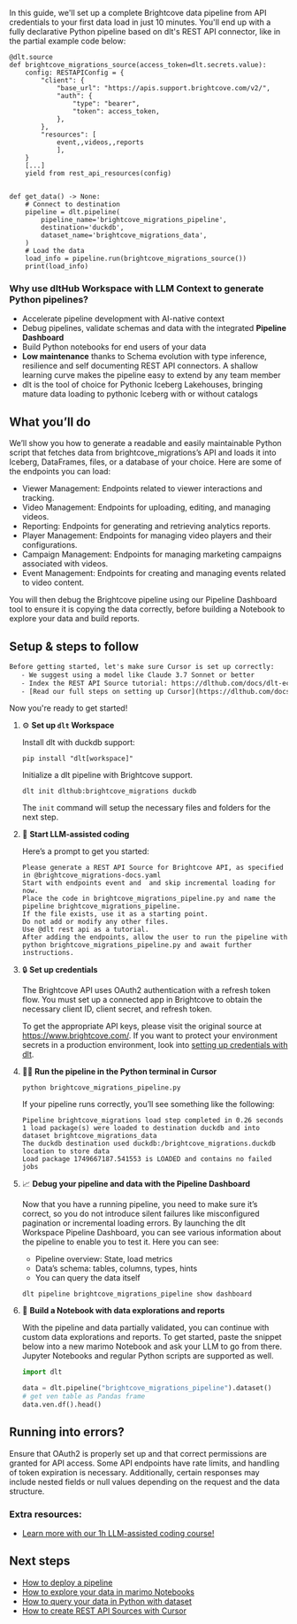 In this guide, we'll set up a complete Brightcove data pipeline from API credentials to your first data load in just 10 minutes. You'll end up with a fully declarative Python pipeline based on dlt's REST API connector, like in the partial example code below:

```python-outcome
@dlt.source
def brightcove_migrations_source(access_token=dlt.secrets.value):
    config: RESTAPIConfig = {
        "client": {
            "base_url": "https://apis.support.brightcove.com/v2/",
            "auth": {
                "type": "bearer",
                "token": access_token,
            },
        },
        "resources": [
            event,,videos,,reports
            ],
    }
    [...]
    yield from rest_api_resources(config)


def get_data() -> None:
    # Connect to destination
    pipeline = dlt.pipeline(
        pipeline_name='brightcove_migrations_pipeline',
        destination='duckdb',
        dataset_name='brightcove_migrations_data', 
    )
    # Load the data
    load_info = pipeline.run(brightcove_migrations_source())
    print(load_info) 
```

### Why use dltHub Workspace with LLM Context to generate Python pipelines?

- Accelerate pipeline development with AI-native context
- Debug pipelines, validate schemas and data with the integrated **Pipeline Dashboard**
- Build Python notebooks for end users of your data
- **Low maintenance** thanks to Schema evolution with type inference, resilience and self documenting REST API connectors. A shallow learning curve makes the pipeline easy to extend by any team member
- dlt is the tool of choice for Pythonic Iceberg Lakehouses, bringing mature data loading to pythonic Iceberg with or without catalogs

## What you’ll do

We’ll show you how to generate a readable and easily maintainable Python script that fetches data from brightcove_migrations’s API and loads it into Iceberg, DataFrames, files, or a database of your choice. Here are some of the endpoints you can load:

- Viewer Management: Endpoints related to viewer interactions and tracking.
- Video Management: Endpoints for uploading, editing, and managing videos.
- Reporting: Endpoints for generating and retrieving analytics reports.
- Player Management: Endpoints for managing video players and their configurations.
- Campaign Management: Endpoints for managing marketing campaigns associated with videos.
- Event Management: Endpoints for creating and managing events related to video content.

You will then debug the Brightcove pipeline using our Pipeline Dashboard tool to ensure it is copying the data correctly, before building a Notebook to explore your data and build reports.

## Setup & steps to follow

```default
Before getting started, let's make sure Cursor is set up correctly:
   - We suggest using a model like Claude 3.7 Sonnet or better
   - Index the REST API Source tutorial: https://dlthub.com/docs/dlt-ecosystem/verified-sources/rest_api/ and add it to context as **@dlt rest api**
   - [Read our full steps on setting up Cursor](https://dlthub.com/docs/dlt-ecosystem/llm-tooling/cursor-restapi#23-configuring-cursor-with-documentation)
```

Now you're ready to get started!

1. ⚙️ **Set up `dlt` Workspace**
    
    Install dlt with duckdb support:
    ```shell
    pip install "dlt[workspace]"
    ```

    Initialize a dlt pipeline with Brightcove support.
    ```shell
    dlt init dlthub:brightcove_migrations duckdb
    ```

    The `init` command will setup the necessary files and folders for the next step.
    
2. 🤠 **Start LLM-assisted coding**
    
    Here’s a prompt to get you started:
    
    ```prompt
    Please generate a REST API Source for Brightcove API, as specified in @brightcove_migrations-docs.yaml 
    Start with endpoints event and  and skip incremental loading for now. 
    Place the code in brightcove_migrations_pipeline.py and name the pipeline brightcove_migrations_pipeline. 
    If the file exists, use it as a starting point. 
    Do not add or modify any other files. 
    Use @dlt rest api as a tutorial. 
    After adding the endpoints, allow the user to run the pipeline with python brightcove_migrations_pipeline.py and await further instructions.
    ```

    
3. 🔒 **Set up credentials** 
    
    The Brightcove API uses OAuth2 authentication with a refresh token flow. You must set up a connected app in Brightcove to obtain the necessary client ID, client secret, and refresh token.
    
    To get the appropriate API keys, please visit the original source at https://www.brightcove.com/.
    If you want to protect your environment secrets in a production environment, look into [setting up credentials with dlt](https://dlthub.com/docs/walkthroughs/add_credentials).
    
4. 🏃‍♀️ **Run the pipeline in the Python terminal in Cursor**
    
    ```shell
    python brightcove_migrations_pipeline.py
    ```
    
    If your pipeline runs correctly, you’ll see something like the following:
    
    ```shell
    Pipeline brightcove_migrations load step completed in 0.26 seconds
    1 load package(s) were loaded to destination duckdb and into dataset brightcove_migrations_data
    The duckdb destination used duckdb:/brightcove_migrations.duckdb location to store data
    Load package 1749667187.541553 is LOADED and contains no failed jobs
    ```
    
5. 📈 **Debug your pipeline and data with the Pipeline Dashboard**

    Now that you have a running pipeline, you need to make sure it’s correct, so you do not introduce silent failures like misconfigured pagination or incremental loading errors. By launching the dlt Workspace Pipeline Dashboard, you can see various information about the pipeline to enable you to test it. Here you can see:
    - Pipeline overview: State, load metrics
    - Data’s schema: tables, columns, types, hints
    - You can query the data itself
    
    ```shell
    dlt pipeline brightcove_migrations_pipeline show dashboard
    ```
    
6. 🐍 **Build a Notebook with data explorations and reports**

    With the pipeline and data partially validated, you can continue with custom data explorations and reports. To get started, paste the snippet below into a new marimo Notebook and ask your LLM to go from there. Jupyter Notebooks and regular Python scripts are supported as well.

    
    ```python
    import dlt

   data = dlt.pipeline("brightcove_migrations_pipeline").dataset()
   # get ven table as Pandas frame
   data.ven.df().head()
    ```

## Running into errors?

Ensure that OAuth2 is properly set up and that correct permissions are granted for API access. Some API endpoints have rate limits, and handling of token expiration is necessary. Additionally, certain responses may include nested fields or null values depending on the request and the data structure.

### Extra resources:

- [Learn more with our 1h LLM-assisted coding course!](https://www.youtube.com/watch?v=GGid70rnJuM)

## Next steps

- [How to deploy a pipeline](https://dlthub.com/docs/walkthroughs/deploy-a-pipeline)
- [How to explore your data in marimo Notebooks](https://dlthub.com/docs/general-usage/dataset-access/marimo)
- [How to query your data in Python with dataset](https://dlthub.com/docs/general-usage/dataset-access/dataset)
- [How to create REST API Sources with Cursor](https://dlthub.com/docs/dlt-ecosystem/llm-tooling/cursor-restapi)
